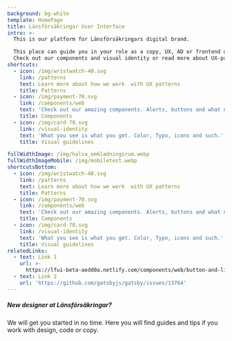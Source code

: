 ```yaml
---
background: bg-white
template: HomePage
title: Länsförsäkringar User Interface
intro: >-
  This is our platform for Länsförsäkringars digital brand. 

  This place can guide you in your role as a copy, UX, AD or frontend developer.
  Check out our components and visual identity or read more about UX-patterns.
shortcuts:
  - icon: /img/wristwatch-40.svg
    link: /patterns
    text: Learn more about how we work  with UX patterns
    title: Patterns
  - icon: /img/payment-70.svg
    link: /components/web
    text: 'Check out our amazing components. Alerts, buttons and what not.'
    title: Components
  - icon: /img/card-70.svg
    link: /visual-identity
    text: 'What you see is what you get. Color, Typo, icons and such.'
    title: Visual guidelines

fullWidthImage: /img/halsa_omkladningsrum.webp
fullWidthImageMobile: /img/mobiletest.webp
shortcutsBottom:
  - icon: /img/wristwatch-40.svg
    link: /patterns
    text: Learn more about how we work  with UX patterns
    title: Patterns
  - icon: /img/payment-70.svg
    link: /components/web
    text: 'Check out our amazing components. Alerts, buttons and what not.'
    title: Components
  - icon: /img/card-70.svg
    link: /visual-identity
    text: 'What you see is what you get. Color, Typo, icons and such.'
    title: Visual guidelines
relatedLinks:
  - text: Link 1
    url: >-
      https://lfui-beta-aedd0a.netlify.com/components/web/button-and-links/buttons/
  - text: Link 2
    url: 'https://github.com/gatsbyjs/gatsby/issues/13764'
---
```

##### New designer at Länsförsäkringar?

We will get you started in no time. Here you will find guides and tips if you work with design, code or copy.
